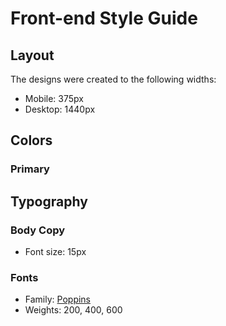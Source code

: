 # Front-end Style Guide

## Layout

The designs were created to the following widths:

- Mobile: 375px
- Desktop: 1440px

## Colors

### Primary



## Typography

### Body Copy

- Font size: 15px

### Fonts

- Family: [Poppins](https://fonts.google.com/specimen/Poppins)
- Weights: 200, 400, 600
